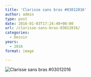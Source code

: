 ```yaml
---
title: 'Clarisse sans bras #03012016'
author: admin
type: post
date: 2016-01-03T17:24:40+00:00
url: /clarisse-sans-bras-03012016/
categories:
  - Dessin
years:
  - 2016
format: image

---
```

![Clarisse sans bras #03012016](./IMG_0992.jpg)